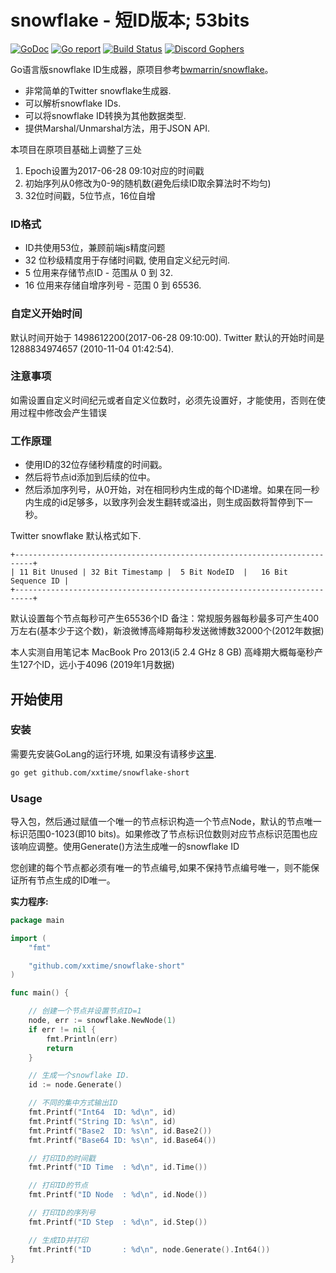 snowflake - 短ID版本; 53bits
====
[![GoDoc](https://godoc.org/github.com/bwmarrin/snowflake?status.svg)](https://godoc.org/github.com/bwmarrin/snowflake) [![Go report](http://goreportcard.com/badge/bwmarrin/snowflake)](http://goreportcard.com/report/bwmarrin/snowflake) [![Build Status](https://travis-ci.org/bwmarrin/snowflake.svg?branch=master)](https://travis-ci.org/bwmarrin/snowflake) [![Discord Gophers](https://img.shields.io/badge/Discord%20Gophers-%23info-blue.svg)](https://discord.gg/0f1SbxBZjYq9jLBk)

Go语言版snowflake ID生成器，原项目参考[bwmarrin/snowflake](https://github.com/bwmarrin/snowflake)。

* 非常简单的Twitter snowflake生成器.
* 可以解析snowflake IDs.
* 可以将snowflake ID转换为其他数据类型.
* 提供Marshal/Unmarshal方法，用于JSON API.

本项目在原项目基础上调整了三处
1. Epoch设置为2017-06-28 09:10对应的时间戳
2. 初始序列从0修改为0-9的随机数(避免后续ID取余算法时不均匀)
3. 32位时间戳，5位节点，16位自增

### ID格式
* ID共使用53位，兼顾前端js精度问题
* 32 位秒级精度用于存储时间戳, 使用自定义纪元时间.
* 5 位用来存储节点ID - 范围从 0 到 32.
* 16 位用来存储自增序列号 - 范围 0 到 65536.

### 自定义开始时间
默认时间开始于 1498612200(2017-06-28 09:10:00).
Twitter 默认的开始时间是 1288834974657 (2010-11-04 01:42:54).

### 注意事项
如需设置自定义时间纪元或者自定义位数时，必须先设置好，才能使用，否则在使用过程中修改会产生错误

### 工作原理
* 使用ID的32位存储秒精度的时间戳。
* 然后将节点id添加到后续的位中。
* 然后添加序列号，从0开始，对在相同秒内生成的每个ID递增。如果在同一秒内生成的id足够多，以致序列会发生翻转或溢出，则生成函数将暂停到下一秒。

Twitter snowflake 默认格式如下.
```
+--------------------------------------------------------------------------+
| 11 Bit Unused | 32 Bit Timestamp |  5 Bit NodeID  |   16 Bit Sequence ID |
+--------------------------------------------------------------------------+
```

默认设置每个节点每秒可产生65536个ID
备注：常规服务器每秒最多可产生400万左右(基本少于这个数)，新浪微博高峰期每秒发送微博数32000个(2012年数据)

本人实测自用笔记本 MacBook Pro 2013(i5 2.4 GHz 8 GB) 高峰期大概每毫秒产生127个ID，远小于4096 (2019年1月数据)

## 开始使用

### 安装

需要先安装GoLang的运行环境, 如果没有请移步[这里](https://golang.org/doc/install).

```sh
go get github.com/xxtime/snowflake-short
```


### Usage

导入包，然后通过赋值一个唯一的节点标识构造一个节点Node，默认的节点唯一标识范围0-1023(即10 bits)。如果修改了节点标识位数则对应节点标识范围也应该响应调整。使用Generate()方法生成唯一的snowflake ID

您创建的每个节点都必须有唯一的节点编号,如果不保持节点编号唯一，则不能保证所有节点生成的ID唯一。


**实力程序:**

```go
package main

import (
	"fmt"

	"github.com/xxtime/snowflake-short"
)

func main() {

	// 创建一个节点并设置节点ID=1
	node, err := snowflake.NewNode(1)
	if err != nil {
		fmt.Println(err)
		return
	}

	// 生成一个snowflake ID.
	id := node.Generate()

	// 不同的集中方式输出ID
	fmt.Printf("Int64  ID: %d\n", id)
	fmt.Printf("String ID: %s\n", id)
	fmt.Printf("Base2  ID: %s\n", id.Base2())
	fmt.Printf("Base64 ID: %s\n", id.Base64())

	// 打印ID的时间戳
	fmt.Printf("ID Time  : %d\n", id.Time())

	// 打印ID的节点
	fmt.Printf("ID Node  : %d\n", id.Node())

	// 打印ID的序列号
	fmt.Printf("ID Step  : %d\n", id.Step())

	// 生成ID并打印
	fmt.Printf("ID       : %d\n", node.Generate().Int64())
}
```
